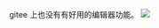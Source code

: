 gitee 上也没有有好用的编辑器功能。
![](https://www.xiaohongshu.com/explore/627cefa0000000000102cb02?source=question)